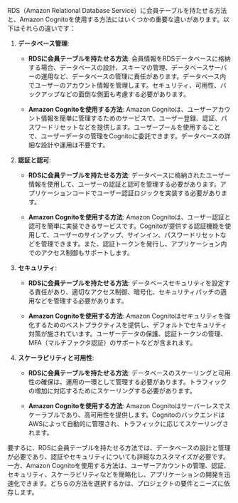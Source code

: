 RDS（Amazon Relational Database Service）に会員テーブルを持たせる方法と、Amazon Cognitoを使用する方法にはいくつかの重要な違いがあります。以下はそれらの違いです：

1. **データベース管理**:

   - **RDSに会員テーブルを持たせる方法**: 会員情報をRDSデータベースに格納する場合、データベースの設計、スキーマの管理、データベースサーバーの運用など、データベースの管理に責任があります。データベース内でユーザーのアカウント情報を管理します。セキュリティ、可用性、バックアップなどの面倒な側面も考慮する必要があります。

   - **Amazon Cognitoを使用する方法**: Amazon Cognitoは、ユーザーアカウント情報を簡単に管理するためのサービスで、ユーザー登録、認証、パスワードリセットなどを提供します。ユーザープールを使用することで、ユーザーデータの管理をCognitoに委託できます。データベースの詳細な設計や運用は不要です。

2. **認証と認可**:

   - **RDSに会員テーブルを持たせる方法**: データベースに格納されたユーザー情報を使用して、ユーザーの認証と認可を管理する必要があります。アプリケーションコードでユーザー認証ロジックを実装する必要があります。

   - **Amazon Cognitoを使用する方法**: Amazon Cognitoは、ユーザー認証と認可を簡単に実装できるサービスです。Cognitoが提供する認証機能を使用して、ユーザーのサインアップ、サインイン、パスワードリセットなどを管理できます。また、認証トークンを発行し、アプリケーション内でのアクセス制御もサポートします。

3. **セキュリティ**:

   - **RDSに会員テーブルを持たせる方法**: データベースセキュリティを設定する責任があり、適切なアクセス制御、暗号化、セキュリティパッチの適用などを管理する必要があります。

   - **Amazon Cognitoを使用する方法**: Amazon Cognitoはセキュリティを強化するためのベストプラクティスを提供し、デフォルトでセキュリティ対策が施されています。ユーザーデータの保護、認証トークンの管理、MFA（マルチファクタ認証）のサポートなどが含まれます。

4. **スケーラビリティと可用性**:

   - **RDSに会員テーブルを持たせる方法**: データベースのスケーリングと可用性の確保は、運用の一環として管理する必要があります。トラフィックの増加に対応するためにスケーリングする必要があります。

   - **Amazon Cognitoを使用する方法**: Amazon Cognitoはサーバーレスでスケーラブルであり、高可用性を提供します。CognitoのバックエンドはAWSによって自動的に管理され、トラフィックに応じてスケーリングされます。

要するに、RDSに会員テーブルを持たせる方法では、データベースの設計と管理が必要であり、認証やセキュリティについても詳細なカスタマイズが必要です。一方、Amazon Cognitoを使用する方法は、ユーザーアカウントの管理、認証、セキュリティ、スケーラビリティなどを簡略化し、アプリケーションの開発を迅速化できます。どちらの方法を選択するかは、プロジェクトの要件とニーズに依存します。
